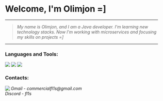 # Welcome, I'm Olimjon =]
<hr>

> <p>
>   <i>
>     My name is Olimjon, and I am a Java developer. I'm learning new technology stacks. Now I'm working with microservices and focusing my skills on projects =]
>   </i>
> </p>

<hr>

<h3 align="left">Languages and Tools:</h3>
<p align="left">
    <img src="https://skillicons.dev/icons?i=java,maven,gradle,postgres,mongodb,hibernate,spring,redis,bash" />
    <img src="https://skillicons.dev/icons?i=jenkins,docker,k8s,aws,grafana,prometheus,kafka,git,postman" />
  <img src="https://skillicons.dev/icons?i=debian, dotnet, js, react, vscode, cs, py, qt, vite" />
</p>

<h3 align="left">Contacts:</h3>
<p align="left">
<img align="left" src="https://skillicons.dev/icons?i=gmail,discord"/> 
    <i> Gmail - commercialfl1s@gmail.com </i>
    <br/>
    <i> Discord - fl1s </i>
</p>
</div>
